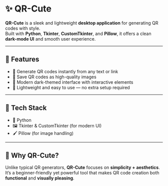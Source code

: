 # ✨ QR-Cute  

**QR-Cute** is a sleek and lightweight **desktop application** for generating QR codes with style.  
Built with **Python**, **Tkinter**, **CustomTkinter**, and **Pillow**, it offers a clean **dark-mode UI** and smooth user experience.  

---

## 🌟 Features  
- 🔹 Generate QR codes instantly from any text or link  
- 🔹 Save QR codes as high-quality images  
- 🔹 Modern dark-themed interface with interactive elements  
- 🔹 Lightweight and easy to use — no extra setup required  

---

## 🚀 Tech Stack  
- 🐍 Python  
- 🖼️ Tkinter & CustomTkinter (for modern UI)  
- 🖌️ Pillow (for image handling)  

---

## 🎯 Why QR-Cute?  
Unlike typical QR generators, **QR-Cute** focuses on **simplicity + aesthetics**.  
It’s a beginner-friendly yet powerful tool that makes QR code creation both **functional** and **visually pleasing**.  
